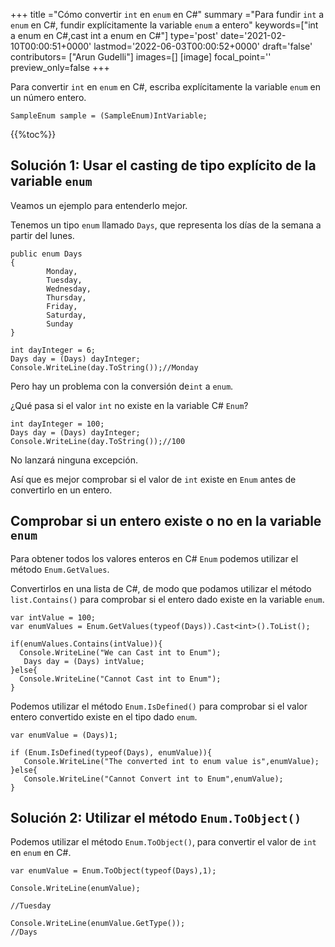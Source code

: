 +++
title   ="Cómo convertir `int` en `enum` en C#"
summary ="Para fundir `int` a `enum` en C#, fundir explícitamente la variable `enum` a entero"
keywords=["int a enum en C#,cast int a enum en C#"]
type='post'
date='2021-02-10T00:00:51+0000'
lastmod='2022-06-03T00:00:52+0000'
draft='false'
contributors= ["Arun Gudelli"]
images=[]
[image]
focal_point=''
preview_only=false
+++

Para convertir `int` en `enum` en C#, escriba explícitamente la variable `enum` en un número entero.

```
SampleEnum sample = (SampleEnum)IntVariable;
```

{{%toc%}}

## Solución 1: Usar el casting de tipo explícito de la variable `enum` 

Veamos un ejemplo para entenderlo mejor.

Tenemos un tipo `enum` llamado `Days`, que representa los días de la semana a partir del lunes.

```
public enum Days
{
        Monday,  
        Tuesday,  
        Wednesday,  
        Thursday,  
        Friday,  
        Saturday,  
        Sunday
}

int dayInteger = 6;
Days day = (Days) dayInteger;
Console.WriteLine(day.ToString());//Monday
```

Pero hay un problema con la conversión de`int` a `enum`.

¿Qué pasa si el valor `int` no existe en la variable C# `Enum`?

```
int dayInteger = 100;
Days day = (Days) dayInteger;
Console.WriteLine(day.ToString());//100
```

No lanzará ninguna excepción.

Así que es mejor comprobar si el valor de `int` existe en `Enum` antes de convertirlo en un entero.

## Comprobar si un entero existe o no en la variable `enum` 

Para obtener todos los valores enteros en C# `Enum` podemos utilizar el método `Enum.GetValues`.

Convertirlos en una lista de C#, de modo que podamos utilizar el método `list.Contains()` para comprobar si el entero dado existe en la variable `enum`.

```
var intValue = 100;
var enumValues = Enum.GetValues(typeof(Days)).Cast<int>().ToList();

if(enumValues.Contains(intValue)){
  Console.WriteLine("We can Cast int to Enum");  
   Days day = (Days) intValue;
}else{
  Console.WriteLine("Cannot Cast int to Enum");
}

```
Podemos utilizar el método `Enum.IsDefined()` para comprobar si el valor entero convertido existe en el tipo dado `enum`.  

```
var enumValue = (Days)1;

if (Enum.IsDefined(typeof(Days), enumValue)){
   Console.WriteLine("The converted int to enum value is",enumValue);
}else{
   Console.WriteLine("Cannot Convert int to Enum",enumValue);
}
```


## Solución 2: Utilizar el método `Enum.ToObject()` 

Podemos utilizar el método `Enum.ToObject()`, para convertir el valor de `int` en `enum` en C#.

```
var enumValue = Enum.ToObject(typeof(Days),1);

Console.WriteLine(enumValue);

//Tuesday

Console.WriteLine(enumValue.GetType());
//Days

```





